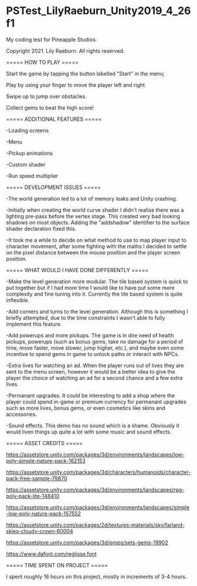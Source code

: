 # PSTest_LilyRaeburn_Unity2019_4_26f1

My coding test for Pineapple Studios.
 
 
 Copyright 2021. Lily Raeburn. All rights reserved.


 ===== HOW TO PLAY =====
 
 Start the game by tapping the button labelled "Start" in the menu;
 
 Play by using your finger to move the player left and right.
 
 Swipe up to jump over obstacles.
 
 Collect gems to beat the high score!



===== ADDITIONAL FEATURES =====

-Loading screens

-Menu

-Pickup animations

-Custom shader

-Run speed multiplier



===== DEVELOPMENT ISSUES =====

-The world generation led to a lot of memory leaks and Unity crashing.

-Initially when creating the world curve shader I didn't realise there was a lighting pre-pass before the vertex stage. This created very bad looking shadows on most objects. 
Adding the "addshadow" identifier to the surface shader declaration fixed this.

-It took me a while to decide on what method to use to map player input to character movement, after some fighting with the maths I decided to settle on the pixel distance 
between the mouse position and the player screen position.



===== WHAT WOULD I HAVE DONE DIFFERENTLY =====

-Make the level generation more modular. The tile based system is quick to put together but if I had more time I would like to have put some more complexity and fine tuning into 
it. Currently the tile based system is quite inflexible.

-Add corners and turns to the level generation. Although this is something I briefly attempted, due to the time constraints I wasn't able to fully implement this feature.

-Add powerups and more pickups. The game is in dire need of health pickups, powerups (such as bonus gems, take no damage for a period of time, move faster, move slower, jump 
higher, etc.), and maybe even some incentive to spend gems in game to unlock paths or interact with NPCs.

-Extra lives for watching an ad. When the player runs out of lives they are sent to the menu screen, however it would be a better idea to give the player the choice of watching 
an ad for a second chance and a few extra lives.

-Permanant upgrades. It could be interesting to add a shop where the player could spend in-game or premium currency for permanant upgrades such as more lives, bonus gems, or 
even cosmetics like skins and accessories.

-Sound effects. This demo has no sound which is a shame. Obviously it would liven things up quite a lot with some music and sound effects.



===== ASSET CREDITS =====

https://assetstore.unity.com/packages/3d/environments/landscapes/low-poly-simple-nature-pack-162153

https://assetstore.unity.com/packages/3d/characters/humanoids/character-pack-free-sample-79870

https://assetstore.unity.com/packages/3d/environments/landscapes/rpg-poly-pack-lite-148410

https://assetstore.unity.com/packages/3d/environments/landscapes/simple-low-poly-nature-pack-157552

https://assetstore.unity.com/packages/2d/textures-materials/sky/farland-skies-cloudy-crown-60004

https://assetstore.unity.com/packages/3d/props/sets-gems-19902

https://www.dafont.com/reglisse.font



===== TIME SPENT ON PROJECT =====

I spent roughly 16 hours on this project, mostly in increments of 3-4 hours.
